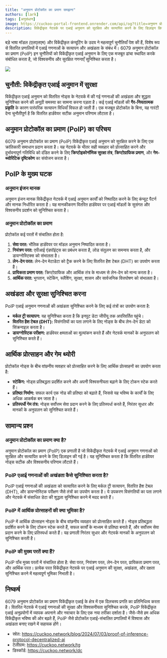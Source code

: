 ```yaml
---
title: "अनुमान प्रोटोकॉल का प्रमाण समझना"
authors: [lark]
tags: [अनुसंधान]
image: https://cuckoo-portal-frontend.onrender.com/api/og?title=अनुमान प्रोटोकॉल का प्रमाण समझना
description: विकेंद्रीकृत नेटवर्क पर एआई अनुमान को सुरक्षित और सत्यापित करने के लिए डिज़ाइन किए गए नवाचारी अनुमान प्रोटोकॉल का प्रमाण। जानें कि यह प्रोटोकॉल वितरित एआई गणना की अनूठी चुनौतियों को कैसे संबोधित करता है।
---
```


बड़े भाषा मॉडल (एलएलएम) और विकेंद्रीकृत कंप्यूटिंग के उदय ने महत्वपूर्ण चुनौतियाँ पेश की हैं, विशेष रूप से वितरित प्रणालियों में एआई गणनाओं के सत्यापन और अखंडता के संबंध में। 6079 अनुमान प्रोटोकॉल का प्रमाण (PoIP) इन चुनौतियों को विकेंद्रीकृत एआई अनुमान के लिए एक मजबूत ढांचा स्थापित करके संबोधित करता है, जो विश्वसनीय और सुरक्षित गणनाएँ सुनिश्चित करता है।

![](https://cuckoo-network.b-cdn.net/2024-07-03-proof-of-inference-protocol-decentralized-ai.webp)

## चुनौती: विकेंद्रीकृत एआई अनुमान में सुरक्षा

विकेंद्रीकृत एआई अनुमान को वितरित नोड्स के नेटवर्क में की गई गणनाओं की अखंडता और शुद्धता सुनिश्चित करने की अनूठी समस्या का सामना करना पड़ता है। कई एआई मॉडलों की **गैर-नियतात्मक प्रकृति** के कारण पारंपरिक सत्यापन विधियाँ विफल हो जाती हैं। एक मजबूत प्रोटोकॉल के बिना, यह गारंटी देना चुनौतीपूर्ण है कि वितरित हार्डवेयर सटीक अनुमान परिणाम लौटाता है।

## अनुमान प्रोटोकॉल का प्रमाण (PoIP) का परिचय

6079 अनुमान प्रोटोकॉल का प्रमाण (PoIP) विकेंद्रीकृत एआई अनुमान को सुरक्षित करने के लिए एक क्रांतिकारी समाधान प्रदान करता है। यह नेटवर्क के भीतर सही व्यवहार को प्रोत्साहित करने और दुर्भावनापूर्ण गतिविधि को दंडित करने के लिए **क्रिप्टोइकोनॉमिक सुरक्षा तंत्र**, **क्रिप्टोग्राफिक प्रमाण**, और **गेम-थ्योरिटिक दृष्टिकोण** का संयोजन करता है।

## PoIP के मुख्य घटक

### अनुमान इंजन मानक

अनुमान इंजन मानक विकेंद्रीकृत नेटवर्क में एआई अनुमान कार्यों को निष्पादित करने के लिए कंप्यूट पैटर्न और मानक निर्धारित करता है। यह मानकीकरण वितरित हार्डवेयर पर एआई मॉडलों के सुसंगत और विश्वसनीय प्रदर्शन को सुनिश्चित करता है।

### अनुमान प्रोटोकॉल का प्रमाण

प्रोटोकॉल कई परतों में संचालित होता है:
1. **सेवा परत:** भौतिक हार्डवेयर पर मॉडल अनुमान निष्पादित करता है।
2. **नियंत्रण परत:** एपीआई एंडपॉइंट्स का प्रबंधन करता है, लोड संतुलन का समन्वय करता है, और डायग्नोस्टिक्स को संभालता है।
3. **लेन-देन परत:** लेन-देन मेटाडेटा को ट्रैक करने के लिए वितरित हैश टेबल (DHT) का उपयोग करता है।
4. **प्रायिकता प्रमाण परत:** क्रिप्टोग्राफिक और आर्थिक तंत्र के माध्यम से लेन-देन को मान्य करता है।
5. **आर्थिक परत:** भुगतान, स्टेकिंग, स्लैशिंग, सुरक्षा, शासन और सार्वजनिक वित्तपोषण को संभालता है।

## अखंडता और सुरक्षा सुनिश्चित करना

PoIP एआई अनुमान गणनाओं की अखंडता सुनिश्चित करने के लिए कई तंत्रों का उपयोग करता है:
- **मर्कल ट्री सत्यापन:** यह सुनिश्चित करता है कि इनपुट डेटा जीपीयू तक अपरिवर्तित पहुंचे।
- **वितरित हैश टेबल (DHT):** विसंगतियों का पता लगाने के लिए नोड्स के बीच लेन-देन डेटा को सिंक्रनाइज़ करता है।
- **डायग्नोस्टिक परीक्षण:** हार्डवेयर क्षमताओं का मूल्यांकन करते हैं और नेटवर्क मानकों के अनुपालन को सुनिश्चित करते हैं।

## आर्थिक प्रोत्साहन और गेम थ्योरी

प्रोटोकॉल नोड्स के बीच वांछनीय व्यवहार को प्रोत्साहित करने के लिए आर्थिक प्रोत्साहनों का उपयोग करता है:
- **स्टेकिंग:** नोड्स प्रतिबद्धता प्रदर्शित करने और अपनी विश्वसनीयता बढ़ाने के लिए टोकन स्टेक करते हैं।
- **प्रतिष्ठा निर्माण:** सफल कार्य एक नोड की प्रतिष्ठा को बढ़ाते हैं, जिससे यह भविष्य के कार्यों के लिए अधिक आकर्षक बन जाता है।
- **प्रतिस्पर्धी गेम तंत्र:** नोड्स सर्वोत्तम सेवा प्रदान करने के लिए प्रतिस्पर्धा करते हैं, निरंतर सुधार और मानकों के अनुपालन को सुनिश्चित करते हैं।

## सामान्य प्रश्न

### अनुमान प्रोटोकॉल का प्रमाण क्या है?

अनुमान प्रोटोकॉल का प्रमाण (PoIP) एक प्रणाली है जो विकेंद्रीकृत नेटवर्क में एआई अनुमान गणनाओं को सुरक्षित और सत्यापित करने के लिए डिज़ाइन की गई है। यह सुनिश्चित करता है कि वितरित हार्डवेयर नोड्स सटीक और विश्वसनीय परिणाम लौटाते हैं।

### PoIP एआई गणनाओं की अखंडता कैसे सुनिश्चित करता है?

PoIP एआई गणनाओं की अखंडता को सत्यापित करने के लिए मर्कल ट्री सत्यापन, वितरित हैश टेबल (DHT), और डायग्नोस्टिक परीक्षण जैसे तंत्रों का उपयोग करता है। ये उपकरण विसंगतियों का पता लगाने और नेटवर्क में संसाधित डेटा की शुद्धता सुनिश्चित करने में मदद करते हैं।

### PoIP में आर्थिक प्रोत्साहनों की क्या भूमिका है?

PoIP में आर्थिक प्रोत्साहन नोड्स के बीच वांछनीय व्यवहार को प्रोत्साहित करते हैं। नोड्स प्रतिबद्धता प्रदर्शित करने के लिए टोकन स्टेक करते हैं, सफल कार्यों के माध्यम से प्रतिष्ठा बनाते हैं, और सर्वोत्तम सेवा प्रदान करने के लिए प्रतिस्पर्धा करते हैं। यह प्रणाली निरंतर सुधार और नेटवर्क मानकों के अनुपालन को सुनिश्चित करती है।

### PoIP की मुख्य परतें क्या हैं?

PoIP पाँच मुख्य परतों में संचालित होता है: सेवा परत, नियंत्रण परत, लेन-देन परत, प्रायिकता प्रमाण परत, और आर्थिक परत। प्रत्येक परत विकेंद्रीकृत नेटवर्क पर एआई अनुमान की सुरक्षा, अखंडता, और दक्षता सुनिश्चित करने में महत्वपूर्ण भूमिका निभाती है।

## निष्कर्ष

6079 अनुमान प्रोटोकॉल का प्रमाण विकेंद्रीकृत एआई के क्षेत्र में एक दिलचस्प प्रगति का प्रतिनिधित्व करता है। वितरित नेटवर्क में एआई गणनाओं की सुरक्षा और विश्वसनीयता सुनिश्चित करके, PoIP विकेंद्रीकृत एआई अनुप्रयोगों में व्यापक अपनाने और नवाचार के लिए एक नया तरीका दर्शाता है। जैसे-जैसे हम अधिक विकेंद्रीकृत भविष्य की ओर बढ़ते हैं, PoIP जैसे प्रोटोकॉल एआई-संचालित प्रणालियों में विश्वास और अखंडता बनाए रखने में सहायक होंगे।

- स्रोत: https://cuckoo.network/blog/2024/07/03/proof-of-inference-protocol-decentralized-ai
- टेलीग्राम: https://cuckoo.network/tg
- डिस्कॉर्ड: https://cuckoo.network/dc
